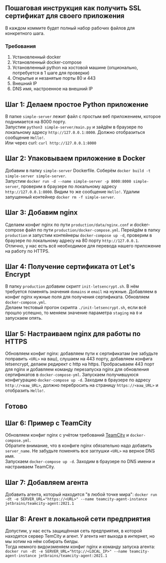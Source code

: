 ## Пошаговая инструкция как получить SSL сертификат для своего приложения

В каждом коммите будет полный набор рабочих файлов для конкретного шага.

### Требования
1. Установленный docker
2. Установленный docker-compose
3. Установленный python на хостовой машине (опционально, потребуется в 1 шаге для проверки)
4. Открытые и незанятые порты 80 и 443
5. Внешний IP
6. DNS имя, настроенное на внешний IP

## Шаг 1: Делаем простое Python приложение
В папке `simple-server` лежит файл с простым веб приложением, которое поднимается на 8000 порту.  
Запустим `python3 simple-server/main.py` и зайдём в браузере по локальному адресу `http://127.0.0.1:8000`. Должно отобразиться сообщение `Hello!`.  
Или через curl: `curl http://127.0.0.1:8000`

## Шаг 2: Упаковываем приложение в Docker
Добавим в папку `simple-server` Dockerfile. Соберём `docker build -t simple-server simple-server`.  
Запустим `docker run -d --name simple-server -p 8000:8000 simple-server`, проверим в браузере по локальному адресу `http://127.0.0.1:8000`. Видим то же сообщение `Hello!`.
Удалим запущенный контейнер `docker rm -f simple-server`.

## Шаг 3: Добавим nginx
Сделаем конфиг nginx по пути `production/data/nginx.conf` и docker-compose файл по пути `production/docker-compose.yml`.
Перейдём в папку `production` и запустим контейнеры `docker-compose up -d`, проверим в браузере по локальному адресу на 80 порту `http://127.0.0.1`.  
Отлично, у нас есть всё необходимое для перевода нашего приложение на работу по HTTPS.

## Шаг 4: Получение сертификата от Let's Encrypt
В папку `production` добавим скрипт `init-letsencrypt.sh`. В нём требуется поменять значения `domains` и `email` на нужные. Добавляем в конфиг nginx нужные поля для получения сертификата. Обновляем `docker-compose.yml`.  
Делаем тестовый прогон скрипта `./init-letsencrypt.sh`, если всё прошло успешно, то меняем значение параметра `staging` на `0` и запускаем опять. 

## Шаг 5: Настраиваем nginx для работы по HTTPS
Обновляем конфиг nginx: добавляем пути к сертификатам (не забудьте поправить `<URL>` на ваш), слушаем на 443 порту, добавляем конфига letsencrypt, делаем редирект с http на https.
Пробрасываем 443 порт для nginx и добавляем команду перезапуска nginx для обновления сертификатов в `docker-compose-yml`. Запускаем получившуюся конфигурацию `docker-compose up -d`. Заходим в браузере по адресу `http://<ваш_URL>`, должно перебросить на страницу `https://<ваш_URL>` и отобразить `Hello!`.

## Готово

## Шаг 6: Пример с TeamCity
Обновляем конфиг nginx c учётом требований [TeamCity](https://www.jetbrains.com/help/teamcity/how-to.html#NGINX) и `docker-compose.yml`.  
Обратите внимание, что в конфиге nginx обязательно надо добавить `server_name`. Не забудьте поменять все заглушки `<URL>` на верное DNS имя.  
Запускаем `docker-compose up -d`. Заходим в браузере по DNS имени и настраиваем TeamCity.

## Шаг 7: Добавляем агента
Добавить агента, который находится "в любой точке мира": `docker run -dt -e SERVER_URL="https://<URL>" --name teamcity-agent-instance jetbrains/teamcity-agent:2021.1`

## Шаг 8: Агент в локальной сети предприятия
Допустим, у нас есть защищённая сеть предприятия, в которой находятся сервер TemCity и агент. У агента нет выхода в интернет, но мы хотим на нём собирать билды.  
Тогда немного видоизменяем конфиг nginx и команду запуска агента: `docker run -dt -e SERVER_URL="http://<LOCAL_IP>" --name teamcity-agent-instance jetbrains/teamcity-agent:2021.1`
